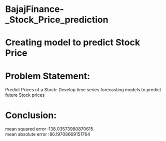 # BajajFinance-_Stock_Price_prediction
# Creating model to predict Stock Price
# Problem Statement:
 Predict Prices of a Stock:  Develop time series forecasting models to predict future Stock prices


# Conclusion:
mean squared error :138.03573980870615  
mean absolute error :86.19708669151764
